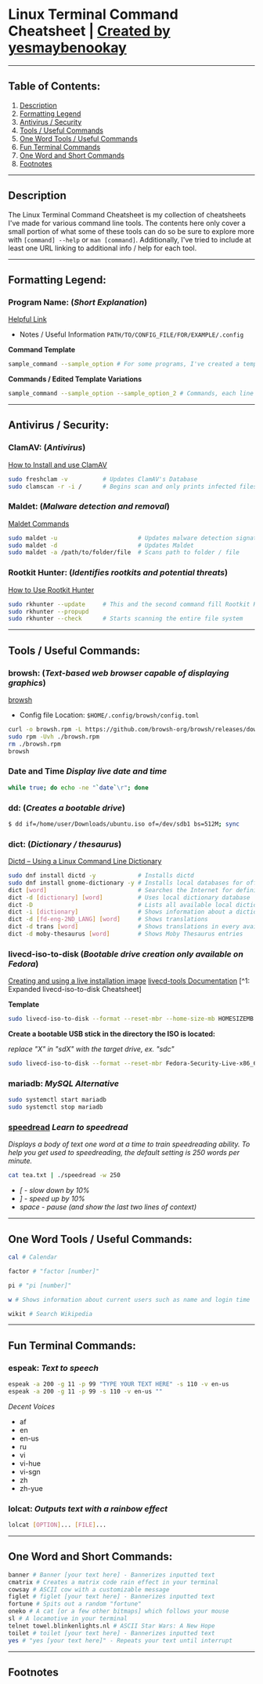 # Linux Terminal Command Cheatsheet | **[Created by yesmaybenookay](https://github.com/yesmaybenookay)**

---

## Table of Contents:

1. [Description]()
2. [Formatting Legend]()
3. [Antivirus / Security]()
4. [Tools / Useful Commands]()
5. [One Word Tools / Useful Commands]()
6. [Fun Terminal Commands]()
7. [One Word and Short Commands]()
8. [Footnotes]()

---

## Description

The Linux Terminal Command Cheatsheet is my collection of cheatsheets I've made for various command line tools. The contents here only cover a small portion of what some of these tools can do so be sure to explore more with ```[command] --help``` or ```man [command]```. Additionally, I've tried to include at least one URL linking to additional info / help for each tool. 

---

## Formatting Legend:

### Program Name: (*Short Explanation*)

[Helpful Link](https://github.com)

* Notes / Useful Information `PATH/TO/CONFIG_FILE/FOR/EXAMPLE/.config`

**Command Template**

```sh
sample_command --sample_option # For some programs, I've created a template for ease of use
```

**Commands / Edited Template Variations**

```sh
sample_command --sample_option --sample_option_2 # Commands, each line being a new command (some are in succession to the command above).
```

---

## Antivirus / Security:

### ClamAV: (*Antivirus*)

[How to Install and use ClamAV](https://linuxhint.com/install_clamav_ubuntu/)

```sh
sudo freshclam -v          # Updates ClamAV's Database
sudo clamscan -r -i /      # Begins scan and only prints infected files
```

### Maldet: (*Malware detection and removal*)

[Maldet Commands](https://blog.first2host.co.uk/maldet-commands/)

```sh
sudo maldet -u                       # Updates malware detection signatures
sudo maldet -d                       # Updates Maldet
sudo maldet -a /path/to/folder/file  # Scans path to folder / file
```

### Rootkit Hunter: (*Identifies rootkits and potential threats*)

[How to Use Rootkit Hunter](https://blackhattutorial.com/how-to-use-rkhunter-to-guard-against-rootkits/)

```sh
sudo rkhunter --update     # This and the second command fill Rootkit Hunter's database properties
sudo rkhunter --propupd
sudo rkhunter --check      # Starts scanning the entire file system
```

---

## Tools / Useful Commands:

### browsh: (*Text-based web browser capable of displaying graphics*)

[browsh](https://www.brow.sh/)

* Config file Location: `$HOME/.config/browsh/config.toml`

```sh
curl -o browsh.rpm -L https://github.com/browsh-org/browsh/releases/download/v1.6.4/browsh_1.6.4_linux_amd64.rpm
sudo rpm -Uvh ./browsh.rpm
rm ./browsh.rpm
browsh
```

### Date and Time *Display live date and time*

```sh
while true; do echo -ne "`date`\r"; done
```

### dd: (*Creates a bootable drive*)

```sh
$ dd if=/home/user/Downloads/ubuntu.iso of=/dev/sdb1 bs=512M; sync
```

### dict: (*Dictionary / thesaurus*)

[Dictd – Using a Linux Command Line Dictionary](https://www.putorius.net/linux-command-line-dictionary.html#list-available-databases)

```sh
sudo dnf install dictd -y            # Installs dictd
sudo dnf install gnome-dictionary -y # Installs local databases for offline use
dict [word]                          # Searches the Internet for definitions and thesaurus entries
dict -d [dictionary] [word]          # Uses local dictionary database
dict -D                              # Lists all available local dictionaries
dict -i [dictionary]                 # Shows information about a dictionary
dict -d [fd-eng-2ND_LANG] [word]     # Shows translations
dict -d trans [word]                 # Shows translations in every available dictionary
dict -d moby-thesaurus [word]        # Shows Moby Thesaurus entries
```

### livecd-iso-to-disk (*Bootable drive creation only available on Fedora*)

[Creating and using a live installation image](https://docs.fedoraproject.org/en-US/quick-docs/creating-and-using-a-live-installation-image/)
[livecd-tools Documentation](https://github.com/livecd-tools/livecd-tools/blob/main/docs/livecd-iso-to-disk.pod)
[^1: Expanded livecd-iso-to-disk Cheatsheet]

**Template**

```sh
sudo livecd-iso-to-disk --format --reset-mbr --home-size-mb HOMESIZEMB --overlay-size-mb OVERLAYSIZEMB DISKIMAGE.iso /dev/DISKLABEL
```

**Create a bootable USB stick in the directory the ISO is located:**

*replace "X" in "sdX" with the target drive, ex. "sdc"*

```sh
sudo livecd-iso-to-disk --format --reset-mbr Fedora-Security-Live-x86_64-34-1.2.iso /dev/sdX
```

### mariadb: *MySQL Alternative*

```sh
sudo systemctl start mariadb
sudo systemctl stop mariadb
```

### [speedread](https://github.com/pasky/speedread) *Learn to speedread*

*Displays a body of text one word at a time to train speedreading ability. To help you get used to speedreading, the default setting is 250 words per minute.*

```sh
cat tea.txt | ./speedread -w 250
```

* *[ - slow down by 10%*
* *] - speed up by 10%*
* *space - pause (and show the last two lines of context)*

---

## One Word Tools / Useful Commands: 

```sh
cal # Calendar
```

```sh
factor # "factor [number]"
```

```sh
pi # "pi [number]"
```
```sh
w # Shows information about current users such as name and login time
```

```sh
wikit # Search Wikipedia
```

---

## Fun Terminal Commands:

### espeak: *Text to speech*

```sh
espeak -a 200 -g 11 -p 99 "TYPE YOUR TEXT HERE" -s 110 -v en-us
espeak -a 200 -g 11 -p 99 -s 110 -v en-us ""
```

*Decent Voices*
 * af
 * en
 * en-us
 * ru
 * vi
 * vi-hue
 * vi-sgn
 * zh
 * zh-yue

### lolcat: *Outputs text with a rainbow effect*

```sh
lolcat [OPTION]... [FILE]...
```

---

## One Word and Short Commands:

```sh
banner # Banner [your text here] - Bannerizes inputted text
cmatrix # Creates a matrix code rain effect in your terminal
cowsay # ASCII cow with a customizable message
figlet # figlet [your text here] - Bannerizes inputted text
fortune # Spits out a random "fortune"
oneko # A cat [or a few other bitmaps] which follows your mouse
sl # A locamotive in your terminal
telnet towel.blinkenlights.nl # ASCII Star Wars: A New Hope
toilet # toilet [your text here] - Bannerizes inputted text
yes # "yes [your text here]" - Repeats your text until interrupt
```

---

## Footnotes

[^1]: Expanded livecd-iso-to-disk Cheatsheet

    [*Full Documentation*](https://docs.fedoraproject.org/en-US/quick-docs/creating-and-using-a-live-installation-image/)

    **Limited Lifetime of Persistent Overlay**

    One very important note about using the "primary" persistent overlay for system changes is that due to the way it's currently implemented (as a Device-mapper copy-on-write snapshot), every single change to it (writes AND deletes) subtracts from its free space, so it will eventually be "used up" and your USB stick will no longer boot [see this dm-devel discussion](http://thread.gmane.org/gmane.linux.kernel.device-mapper.devel/14644) and [this page](https://fedoraproject.org/wiki/LiveOS_image#Overlay_recovery) (for emergency recovery). Because of these limitations, it is advisable to use the system-level persistence sparingly, for configuration changes and important security updates only. Or, if you have sufficient disk space available, changes to the LiveOS root filesystem snapshot can be merged into a new copy of the root filesystem. See [this page section](https://fedoraproject.org/wiki/LiveOS_image#Merge_overlay_into_new_image) for instructions.

    See [this section](https://fedoraproject.org/wiki/User:Nicolassatragno/liveUSB#Mounting_a_Live_USB_filesystem) for mounting the root filesystem outside of a boot.

    For normal, write-many storage (vs the write-once overlay), use the ```--home-size-mb``` option to create a home directory filesystem for personal files. The home.img can be re-used and loop mounted outside of the Live USB environment.
